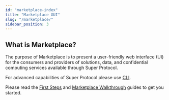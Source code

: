 ```yaml
---
id: "marketplace-index"
title: "Marketplace GUI"
slug: "/marketplace/"
sidebar_position: 3
---
```


## What is Marketplace?
The purpose of Marketplace is to present a user-friendly web interface (UI) for the consumers and providers of solutions, data, and confidential computing services available through Super Protocol.

For advanced capabilities of Super Protocol please use [CLI](/developers/cli_guides/).

Please read the [First Steps](/developers/marketplace/first-steps/) and [Marketplace Walkthrough](/developers/marketplace/marketplace-walkthrough/) guides to get you started.
